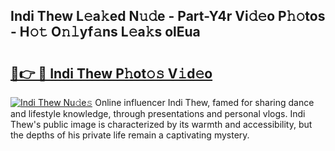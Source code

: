 ## Indi Thew L𝚎a𝚔ed N𝚞𝚍e - Part-Y4r Vi𝚍𝚎o P𝚑𝚘tos - H𝚘𝚝 O𝚗𝚕yf𝚊ns L𝚎a𝚔s olEua

# <h2><a href="http://kf70y29.oniu.top/?m=Indi+Thew">🔗👉 🔴 Indi Thew P𝚑ot𝚘𝚜 V𝚒d𝚎o</a></h2>

[![Indi Thew Nu𝚍e𝚜](https://i.imgur.com/0qMVB7G.gif)](http://kf70y29.oniu.top/?m=Indi+Thew)
Online influencer Indi Thew, famed for sharing dance and lifestyle knowledge, through presentations and personal vlogs. Indi Thew's public image is characterized by its warmth and accessibility, but the depths of his private life remain a captivating mystery.  

